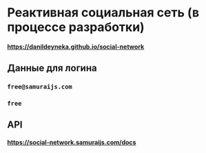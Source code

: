 # Реактивная социальная сеть (в процессе разработки)

#### https://danildeyneka.github.io/social-network

## Данные для логина

### `free@samuraijs.com`
### `free`

## API

#### https://social-network.samuraijs.com/docs


